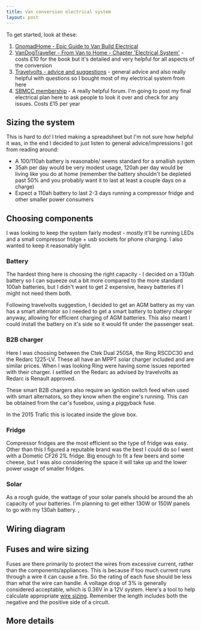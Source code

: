 ```yaml
---
title: Van conversion electrical system
layout: post
---
```


To get started, look at these:
1. [GnomadHome - Epic Guide to Van Build
Electrical](https://gnomadhome.com/van-build-solar-electrical-wiring/)
2. [VanDogTraveller - From Van to Home - Chapter 'Electrical
   System'](http://vandogtraveller.com/van-conversion-book-from-van-to-home/) - costs £10 for the book but it's detailed and very helpful for all aspects
     of the conversion
3. [Travelvolts - advice and suggestions](https://www.travelvolts.net/) - general
   advice and also really helpful with questions so I bought most of my
   electrical system from here
4. [SBMCC membership](http://forum-sbmcc.co.uk/) - A really helpful forum. I'm
   going to post my final electrical plan here to ask people to look it over
   and check for any issues. Costs £15 per year


## Sizing the system
This is hard to do! I tried making a spreadsheet but I'm not sure how helpful
it was, in the end I decided to just listen to general advice/impressions I got
from reading around:
- A 100/110ah battery is reasonable/ seems standard for a smallish system
- 35ah per day would be very modest usage, 120ah per day would be living like you do at home (remember the battery shouldn't be depleted past 50% and you probably want it to last at least a couple days on a charge)
- Expect a 110ah battery to last 2-3 days running a compressor fridge and other smaller power consumers

## Choosing components
I was looking to keep the system fairly modest - mostly it'll be running LEDs
and a small compressor fridge + usb sockets for phone charging. I also wanted
to keep it reasonably light.

### Battery
The hardest thing here is choosing the right capacity - I decided on
a 130ah battery so I can squeeze out a bit more compared to the more standard 100ah
batteries, but I didn't want to get 2 expensive, heavy batteries if I might
not need them both.

Following travelvolts suggestion, I decided to get an AGM battery as my van has
a smart alternator so I needed to get a smart battery to battery charger
anyway, allowing for efficient charging of AGM batteries. This also meant
I could install the battery on it's side so it would fit under the
passenger seat.

### B2B charger
Here I was choosing between the Ctek Dual 250SA, the Ring RSCDC30 and the Redarc
1225-LV. These all have an MPPT solar charger included and are similar prices.
When I was looking Ring were having some issues reported with their charger.
I settled on the Redarc as advised by travelvolts as Redarc is Renault
approved.

These smart B2B chargers also require an ignition switch feed when used with
smart alternators, so they know when the engine's running. This can be obtained
from the car's fusebox, using a piggyback fuse.

In the 2015 Trafic this is located inside the glove box.

### Fridge
Compressor fridges are the most efficient so the type of fridge was easy. Other
than this I figured a reputable brand was the best I could do so I went with
a Dometic CF26 21L fridge. Big enough to fit a few beers and some cheese, but
I was also considering the space it will take up and the lower power usage of
smaller fridges.

### Solar
As a rough guide, the wattage of your solar panels should be around the ah
capacity of your batteries. I'm planning to get either 130W or 150W panels to
go with my 130ah battery.
,
## Wiring diagram

## Fuses and wire sizing
Fuses are there primarily to protect the wires from excessive current, rather than the
components/appliances. This is because if too much current runs through a wire
it can cause a fire. So the rating of each fuse should be less
than what the wire can handle. A voltage drop of 3% is generally considered
acceptable, which is 0.36V in a 12V system. Here's a tool to help calculate
appropriate [wire sizing](http://www.antares.co.uk/design-tools.html). Remember
the length includes both the negative and the positive side of a circuit.

## More details
